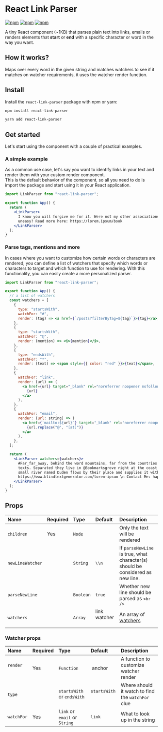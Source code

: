 # React Link Parser

[![npm](https://img.shields.io/npm/dt/react-link-parser.svg?style=flat-square)](https://www.npmjs.com/package/react-link-parser)
[![npm](https://img.shields.io/npm/v/react-link-parser.svg?style=flat-square)](https://www.npmjs.com/package/react-link-parser)
[![npm](https://img.shields.io/npm/l/react-link-parser.svg?style=flat-square)](https://github.com/danbovey/react-link-parser/blob/master/LICENSE)

A tiny React component (~1KB) that parses plain text into links, emails or renders elements that **start** or **end** with a specific character or word in the way you want.  

## How it works?
Maps over every word in the given string and matches watchers to see if it matches on watcher requirements, it uses the watcher render function.

## Install

Install the `react-link-parser` package with npm or yarn:

```bash
npm install react-link-parser
```

```bash
yarn add react-link-parser
```

## Get started

Let's start using the component with a couple of practical examples.

### A simple example

As a common use case, let's say you want to identify links in your text and render them with your custom render component.  
This is the default behavior of the component, so all you need to do is import the package and start using it in your React application.

```jsx
import LinkParser from "react-link-parser";

export function App() {
  return (
    <LinkParser>
      I know you will forgive me for it. Were not my other associations so chosen by Fate as to make a heart like mine
      uneasy? Read more here: https://lorem.ipsum/book
    </LinkParser>
  );
}
```

### Parse tags, mentions and more

In cases where you want to customize how certain words or characters are rendered, you can define a list of watchers that specify which words or characters to target and which function to use for rendering. With this functionality, you can easily create a more personalized parser.

```jsx
import LinkParser from "react-link-parser";

export function App() {
  // a list of watchers
  const watchers = [
    {
      type: "startsWith",
      watchFor: "#",
      render: (tag) => <a href={`/posts?filterByTag=${tag}`}>{tag}</a>,
    },
    {
      type: "startsWith",
      watchFor: "@",
      render: (mention) => <i>{mention}</i>,
    },
    {
      type: "endsWith",
      watchFor: "*",
      render: (text) => <span style={{ color: "red" }}>{text}</span>,
    },
    {
      watchFor: "link",
      render: (url) => (
        <a href={url} target="_blank" rel="noreferrer noopener nofollow">
          {url}
        </a>
      ),
    },
    {
      watchFor: "email",
      render: (url: string) => (
        <a href={`mailto:${url}`} target="_blank" rel="noreferrer noopener">
          {url.replace("@", "[at]")}
        </a>
      ),
    },
  ];

  return (
    <LinkParser watchers={watchers}>
      #Far_far_away, behind the word mountains, far from the countries @Vokalia and @Consonantia, there live the blind
      texts. Separated they live in @Bookmarksgrove right at the coast of the Semantics*, a large language ocean. A
      small river named Duden flows by their place and supplies it with the necessary regelialia. \n Credit: \n
      https://www.blindtextgenerator.com/lorem-ipsum \n Contact Me: happy.cactus@mail.me
    </LinkParser>
  );
}
```


## Props

| Name              | Required | Type         | Default   | Description                                                                                                                                                                         |
| :---------------- | :------- | :----------- | :-------- | :---------------------------------------- |
| `children`        | Yes      | `Node`   |           | Only the text will be rendered |
| `newLineWatcher`  |          | `String`    | `\\n`   | If `parseNewLine` is true, what character(s) should be considered as new line.   
| `parseNewLine`    |          | `Boolean`  | `true`   | Whether new line should be parsed as `<br />`|
| `watchers`        |          | `Array`   | link watcher    | An array of [watchers](#parse-tags-mentions-and-more) |


### Watcher props

| Name              | Required | Type         | Default   | Description                                                                                                                                                                         |
| :---------------- | :------- | :----------- | :-------- | :---------------------------------------- |
| `render`        | Yes      | `Function`   |  anchor       | A function to customize watcher render |
| `type`        |          | `startsWith` or `endsWith` | `startsWith`    | Where should it watch to find the `watchFor` clue |
| `watchFor`    |   Yes       | `link` or `email` or `String`  |`link`   | What to look up in the string |  



